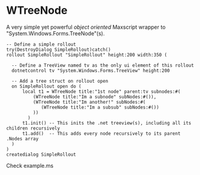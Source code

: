 # WTreeNode
  A very simple yet powerful *object oriented* Maxscript wrapper to "System.Windows.Forms.TreeNode"(s).
  
```maxscript
-- Define a simple rollout
try(DestroyDialog SimpleRollout)catch()
rollout SimpleRollout "SimpleRollout" height:200 width:350 (

  -- Define a TreeView named tv as the only ui element of this rollout
  dotnetcontrol tv "System.Windows.Forms.TreeView" height:200

  -- Add a tree struct on rollout open 
  on SimpleRollout open do (
      local t1 = WTreeNode title:"1st node" parent:tv subnodes:#(
          (WTreeNode title:"Im a subnode" subNodes:#()),
          (WTreeNode title:"Im another!" subNodes:#(
          	 (WTreeNode title:"Im a subsub" subNodes:#())
          ))
        )
      t1.init() -- This inits the .net treeview(s), including all its children recursively
      t1.add()  -- This adds every node recursively to its parent .Nodes array
  )
)
createdialog SimpleRollout
```

Check example.ms